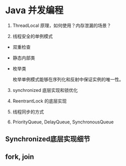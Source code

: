 # Java 并发编程

1. ThreadLocal 原理，如何使用？内存泄漏的场景？

2. 线程安全的单例模式

- 双重检查

- 静态内部类

- 枚举类

  枚举单例模式能够在序列化和反射中保证实例的唯一性。

3. synchronized 底层实现和锁优化

4. ReentrantLock 的底层实现
5. 线程同步的方式
6. PriorityQueue, DelayQueue, SynchronousQueue


## Synchronized底层实现细节

## fork, join
